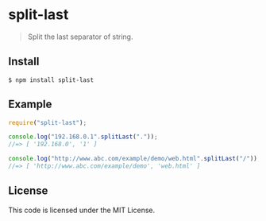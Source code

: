 ﻿split-last
=============================
> Split the last separator of string.


## Install

```
$ npm install split-last
```


## Example

```js
require("split-last");

console.log("192.168.0.1".splitLast("."));
//=> [ '192.168.0', '1' ]

console.log("http://www.abc.com/example/demo/web.html".splitLast("/"));
//=> [ 'http://www.abc.com/example/demo', 'web.html' ]
```

## License

This code is licensed under the MIT License.